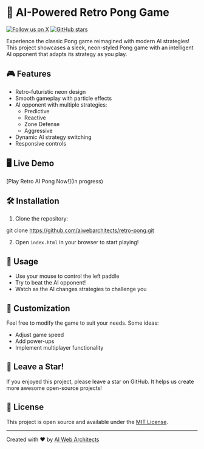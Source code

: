 # 🚀 AI-Powered Retro Pong Game

[![Follow us on X](https://img.shields.io/twitter/follow/aiwebarchitects?style=social)](https://x.com/aiwebarchitects)
[![GitHub stars](https://img.shields.io/github/stars/aiwebarchitects/retro-pong.svg?style=social&label=Star)](https://github.com/aiwebarchitects/retro-pong)

Experience the classic Pong game reimagined with modern AI strategies! This project showcases a sleek, neon-styled Pong game with an intelligent AI opponent that adapts its strategy as you play.

## 🎮 Features

- Retro-futuristic neon design
- Smooth gameplay with particle effects
- AI opponent with multiple strategies:
  - Predictive
  - Reactive
  - Zone Defense
  - Aggressive
- Dynamic AI strategy switching
- Responsive controls

## 🖥️ Live Demo

[Play Retro AI Pong Now!](in progress)

## 🛠️ Installation

1. Clone the repository: 

git clone https://github.com/aiwebarchitects/retro-pong.git

2. Open `index.html` in your browser to start playing!

## 🚀 Usage

- Use your mouse to control the left paddle
- Try to beat the AI opponent!
- Watch as the AI changes strategies to challenge you

## 🎨 Customization

Feel free to modify the game to suit your needs. Some ideas:
- Adjust game speed
- Add power-ups
- Implement multiplayer functionality

## 🌟 Leave a Star!

If you enjoyed this project, please leave a star on GitHub. It helps us create more awesome open-source projects!

## 📝 License

This project is open source and available under the [MIT License](LICENSE).

---

Created with ❤️ by [AI Web Architects](https://aiwebarchitects.com)
